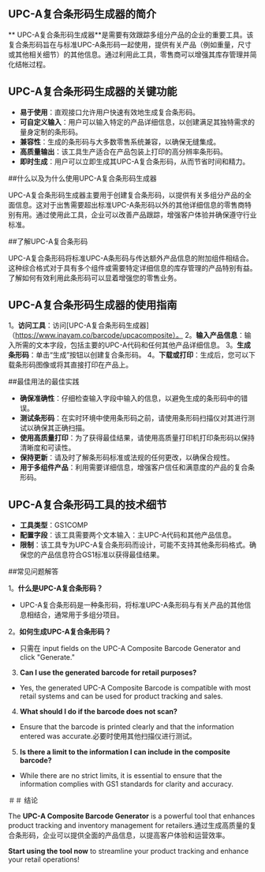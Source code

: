 ## UPC-A复合条形码生成器的简介

** UPC-A复合条形码生成器**是需要有效跟踪多组分产品的企业的重要工具。该复合条形码旨在与标准UPC-A条形码一起使用，提供有关产品（例如重量，尺寸或其他相关细节）的其他信息。通过利用此工具，零售商可以增强其库存管理并简化结帐过程。

## UPC-A复合条形码生成器的关键功能

-  **易于使用**：直观接口允许用户快速有效地生成复合条形码。
-  **可自定义输入**：用户可以输入特定的产品详细信息，以创建满足其独特需求的量身定制的条形码。
-  **兼容性**：生成的条形码与大多数零售系统兼容，以确保无缝集成。
-  **高质量输出**：该工具生产适合在产品包装上打印的高分辨率条形码。
-  **即时生成**：用户可以立即生成其UPC-A复合条形码，从而节省时间和精力。

##什么以及为什么使用UPC-A复合条形码生成器

UPC-A复合条形码生成器主要用于创建复合条形码，以提供有关多组分产品的全面信息。这对于出售需要超出标准UPC-A条形码以外的其他详细信息的零售商特别有用。通过使用此工具，企业可以改善产品跟踪，增强客户体验并确保遵守行业标准。

##了解UPC-A复合条形码

UPC-A复合条形码将标准UPC-A条形码与传达额外产品信息的附加组件相结合。这种综合格式对于具有多个组件或需要特定详细信息的库存管理的产品特别有益。了解如何有效利用此条形码可以显着增强您的零售业务。

## UPC-A复合条形码生成器的使用指南

1。**访问工具**：访问[UPC-A复合条形码生成器]（https://www.inayam.co/barcode/upcacomposite）。
2。**输入产品信息**：输入所需的文本字段，包括主要的UPC-A代码和任何其他产品详细信息。
3。**生成条形码**：单击“生成”按钮以创建复合条形码。
4。**下载或打印**：生成后，您可以下载条形码图像或将其直接打印在产品上。

##最佳用法的最佳实践

-  **确保准确性**：仔细检查输入字段中输入的信息，以避免生成的条形码中的错误。
-  **测试条形码**：在实时环境中使用条形码之前，请使用条形码扫描仪对其进行测试以确保其正确扫描。
-  **使用高质量打印**：为了获得最佳结果，请使用高质量打印机打印条形码以保持清晰度和可读性。
-  **保持更新**：请及时了解条形码标准或法规的任何更改，以确保合规性。
-  **用于多组件产品**：利用需要详细信息，增强客户信任和满意度的产品的复合条形码。

## UPC-A复合条形码工具的技术细节

-  **工具类型**：GS1COMP
-  **配置字段**：该工具需要两个文本输入：主UPC-A代码和其他产品信息。
-  **限制**：该工具专为UPC-A复合条形码而设计，可能不支持其他条形码格式。确保您的产品信息符合GS1标准以获得最佳结果。

##常见问题解答

1。**什么是UPC-A复合条形码？**
-  UPC-A复合条形码是一种条形码，将标准UPC-A条形码与有关产品的其他信息相结合，通常用于多组分项目。

2。**如何生成UPC-A复合条形码？**
- 只需在 input fields on the UPC-A Composite Barcode Generator and click "Generate."

3. **Can I use the generated barcode for retail purposes?**
- Yes, the generated UPC-A Composite Barcode is compatible with most retail systems and can be used for product tracking and sales.

4. **What should I do if the barcode does not scan?**
- Ensure that the barcode is printed clearly and that the information entered was accurate.必要时使用其他扫描仪进行测试。

5. **Is there a limit to the information I can include in the composite barcode?**
- While there are no strict limits, it is essential to ensure that the information complies with GS1 standards for clarity and accuracy.

＃＃ 结论

The **UPC-A Composite Barcode Generator** is a powerful tool that enhances product tracking and inventory management for retailers.通过生成高质量的复合条形码，企业可以提供全面的产品信息，以提高客户体验和运营效率。

**Start using the tool now** to streamline your product tracking and enhance your retail operations!